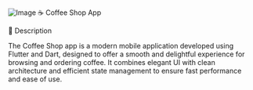 ![Image](https://github.com/user-attachments/assets/c63bfbd7-b670-4cb6-8534-0beb5bdfccad)
☕ Coffee Shop App

📄 Description

The Coffee Shop app is a modern mobile application developed using Flutter and Dart, designed to offer a smooth and delightful experience for browsing and ordering coffee. It combines elegant UI with clean architecture and efficient state management to ensure fast performance and ease of use.

